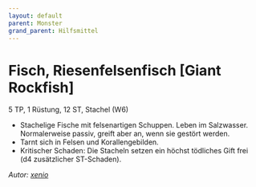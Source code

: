 ```yaml
---
layout: default
parent: Monster
grand_parent: Hilfsmittel
---
```


# Fisch, Riesenfelsenfisch [Giant Rockfish]
5 TP, 1 Rüstung, 12 ST, Stachel (W6)
- Stachelige Fische mit felsenartigen Schuppen. Leben im Salzwasser. Normalerweise passiv, greift aber an, wenn sie gestört werden.
- Tarnt sich in Felsen und Korallengebilden.
- Kritischer Schaden: Die Stacheln setzen ein höchst tödliches Gift frei (d4 zusätzlicher ST-Schaden).

*Autor: [xenio](https://xenioinabottle.blogspot.com)*
